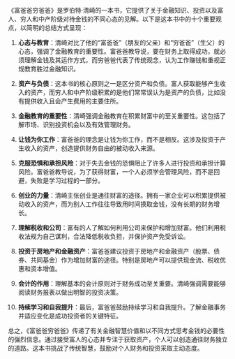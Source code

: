 《富爸爸穷爸爸》是罗伯特·清崎的一本书，它提供了关于金融知识、投资以及富人、穷人和中产阶级对待金钱的不同心态的见解。以下是这本书中的十个重要观点，以简明的总结方式呈现：

1. **心态与教育**：清崎对比了他的“富爸爸”（朋友的父亲）和“穷爸爸”（生父）的心态，强调了金融教育的重要性。富爸爸教导说，要在财务上取得成功，就必须理解金钱及其运作方式，而穷爸爸代表了传统观念，认为工作赚钱和重视正规教育胜过金融知识。

2. **资产与负债**：这本书的核心原则之一是区分资产和负债。富人获取能够产生收入的资产，而穷人和中产阶级积累的是他们常常误认为是资产的负债，比如没有提供收入且会产生费用的主要住所。

3. **金融教育的重要性**：清崎强调金融教育在积累财富中的至关重要性。这包括了解市场、识别投资机会以及有效管理财务。

4. **让钱为你工作**：富爸爸的理念是让钱为你工作，而不是相反。这涉及投资于产生收入的资产，创造提供财务自由的被动收入来源。

5. **克服恐惧和承担风险**：对于失去金钱的恐惧阻止了许多人进行投资和承担计算风险。富爸爸教导说，为了获得财富，一个人必须学会管理风险，而不是回避，失败是学习过程的一部分。

6. **创业的力量**：清崎主张创业是通往财富的途径。拥有一家企业可以积累提供被动收入的资产，而为别人工作往往导致用时间换取金钱，没有长期的财务增长。

7. **理解税收和公司**：富有的人了解如何利用公司来保护和增加财富。他们利用税收法规为自己谋利，合法降低税收负担，并保护资产免受诉讼。

8. **投资于房地产和金融资产**：富爸爸建议投资于房地产和金融资产（股票、债券、共同基金）作为增加财富的途径。特别是房地产可以提供现金流、税收优惠和资本增值。

9. **会计的作用**：理解基本的会计原则对于财务成功至关重要。清崎强调需要能够阅读财务报表以做出明智的投资决策。

10. **持续学习和自我提升**：最后，富爸爸鼓励持续学习和自我提升。了解金融事务并适应变化是成功投资者的关键特征。

总之，《富爸爸穷爸爸》传递了有关金融智慧价值和以不同方式思考金钱的必要性的强烈信息。通过接受富人的心态并专注于获取资产，个人可以创造通往财务独立的道路。这本书挑战了传统智慧，鼓励对个人财务和投资采取主动态度。